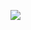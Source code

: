 <a href="https://blog.naver.com/0917ba" target="_blank"><img src="https://img.shields.io/badge/BLOG-2DB400?style=flat-square&logo=Naver&logoColor=ffffff"/></a>

